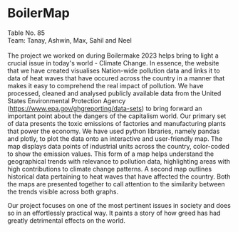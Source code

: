 # BoilerMap

Table No. 85<br>
Team: Tanay, Ashwin, Max, Sahil and Neel<br>
<br>
The project we worked on during Boilermake 2023 helps bring to light a crucial issue in today's world - Climate Change. In essence, the website that we have created visualises Nation-wide pollution data and links it to data of heat waves that have occured across the country in a manner that makes it easy to comprehend the real impact of pollution. We have processed, cleaned and analysed publicly available data from the United States Environmental Protection Agency (https://www.epa.gov/ghgreporting/data-sets) to bring forward an important point about the dangers of the capitalism world. Our primary set of data presents the toxic emissions of factories and manufacturing plants that power the economy. We have used python libraries, namely pandas and plotly, to plot the data onto an interactive and user-friendly map. The map displays data points of industrial units across the country, color-coded to show the emission values. This form of a map helps understand the geographical trends with relevance to pollution data, highlighting areas with high contributions to climate change patterns. A second map outlines historical data pertaining to heat waves that have affected the country. Both the maps are presented together to call attention to the similarity between the trends visible across both graphs.

Our project focuses on one of the most pertinent issues in society and does so in an effortlessly practical way. It paints a story of how greed has had greatly detrimental effects on the world. 

